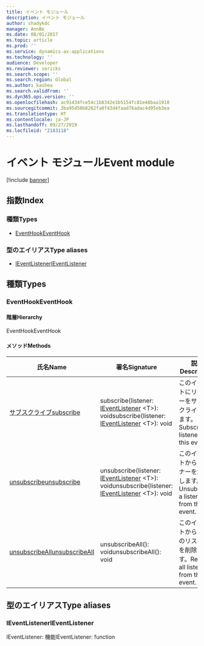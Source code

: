 ```yaml
---
title: イベント モジュール
description: イベント モジュール
author: shadykdc
manager: AnnBe
ms.date: 08/01/2017
ms.topic: article
ms.prod: ''
ms.service: dynamics-ax-applications
ms.technology: ''
audience: Developer
ms.reviewer: sericks
ms.search.scope: ''
ms.search.region: Global
ms.author: kashea
ms.search.validFrom: ''
ms.dyn365.ops.version: ''
ms.openlocfilehash: ac91434fce54c1b8342e1b5154fc81e48baa1910
ms.sourcegitcommit: 3ba95d50b8262fa0f43d4faad76adac4d05eb3ea
ms.translationtype: HT
ms.contentlocale: ja-JP
ms.lasthandoff: 09/27/2019
ms.locfileid: "2183118"
---
```

# <a name="event-module"></a><span data-ttu-id="5c82f-103">イベント モジュール</span><span class="sxs-lookup"><span data-stu-id="5c82f-103">Event module</span></span>

[!include [banner](../../../../includes/banner.md)]

## <a name="index"></a><span data-ttu-id="5c82f-104">指数</span><span class="sxs-lookup"><span data-stu-id="5c82f-104">Index</span></span>

### <a name="types"></a><span data-ttu-id="5c82f-105">種類</span><span class="sxs-lookup"><span data-stu-id="5c82f-105">Types</span></span>

* [<span data-ttu-id="5c82f-106">EventHook</span><span class="sxs-lookup"><span data-stu-id="5c82f-106">EventHook</span></span>](../interfaces/event-ievent-ieventhook.md)

### <a name="type-aliases"></a><span data-ttu-id="5c82f-107">型のエイリアス</span><span class="sxs-lookup"><span data-stu-id="5c82f-107">Type aliases</span></span>

* [<span data-ttu-id="5c82f-108">IEventListener</span><span class="sxs-lookup"><span data-stu-id="5c82f-108">IEventListener</span></span>](event-ievent.md#ieventlistener)

## <a name="types"></a><span data-ttu-id="5c82f-109">種類</span><span class="sxs-lookup"><span data-stu-id="5c82f-109">Types</span></span>


### <a name="eventhook"></a><span data-ttu-id="5c82f-110">EventHook</span><span class="sxs-lookup"><span data-stu-id="5c82f-110">EventHook</span></span>

#### <a name="hierarchy"></a><span data-ttu-id="5c82f-111">階層</span><span class="sxs-lookup"><span data-stu-id="5c82f-111">Hierarchy</span></span>

<span data-ttu-id="5c82f-112">EventHook</span><span class="sxs-lookup"><span data-stu-id="5c82f-112">EventHook</span></span> <br>

#### <a name="methods"></a><span data-ttu-id="5c82f-113">メソッド</span><span class="sxs-lookup"><span data-stu-id="5c82f-113">Methods</span></span>

| <span data-ttu-id="5c82f-114">氏名</span><span class="sxs-lookup"><span data-stu-id="5c82f-114">Name</span></span> | <span data-ttu-id="5c82f-115">署名</span><span class="sxs-lookup"><span data-stu-id="5c82f-115">Signature</span></span> | <span data-ttu-id="5c82f-116">説明</span><span class="sxs-lookup"><span data-stu-id="5c82f-116">Description</span></span> |
| ---- | --------- | ----------- |
| [<span data-ttu-id="5c82f-117">サブスクライブ</span><span class="sxs-lookup"><span data-stu-id="5c82f-117">subscribe</span></span>](../interfaces/event-ievent-ieventhook.md#subscribe) |<span data-ttu-id="5c82f-118">subscribe(listener: [IEventListener](event-ievent.md#ieventlistener) &lt;T&gt;): void</span><span class="sxs-lookup"><span data-stu-id="5c82f-118">subscribe(listener: [IEventListener](event-ievent.md#ieventlistener) &lt;T&gt;): void</span></span>|<span data-ttu-id="5c82f-119">このイベントにリスナーをサブスクライブします。</span><span class="sxs-lookup"><span data-stu-id="5c82f-119">Subscribe a listener to this event.</span></span><br>  |
| [<span data-ttu-id="5c82f-120">unsubscribe</span><span class="sxs-lookup"><span data-stu-id="5c82f-120">unsubscribe</span></span>](../interfaces/event-ievent-ieventhook.md#unsubscribe) |<span data-ttu-id="5c82f-121">unsubscribe(listener: [IEventListener](event-ievent.md#ieventlistener) &lt;T&gt;): void</span><span class="sxs-lookup"><span data-stu-id="5c82f-121">unsubscribe(listener: [IEventListener](event-ievent.md#ieventlistener) &lt;T&gt;): void</span></span>|<span data-ttu-id="5c82f-122">このイベントからリスナーを解除します。</span><span class="sxs-lookup"><span data-stu-id="5c82f-122">Unsubscribe a listener from this event.</span></span><br>  |
| [<span data-ttu-id="5c82f-123">unsubscribeAll</span><span class="sxs-lookup"><span data-stu-id="5c82f-123">unsubscribeAll</span></span>](../interfaces/event-ievent-ieventhook.md#unsubscribeall) |<span data-ttu-id="5c82f-124">unsubscribeAll(): void</span><span class="sxs-lookup"><span data-stu-id="5c82f-124">unsubscribeAll(): void</span></span>|<span data-ttu-id="5c82f-125">このイベントからすべてのリスナーを削除します。</span><span class="sxs-lookup"><span data-stu-id="5c82f-125">Remove all listeners from this event.</span></span><br>  |

## <a name="type-aliases"></a><span data-ttu-id="5c82f-126">型のエイリアス</span><span class="sxs-lookup"><span data-stu-id="5c82f-126">Type aliases</span></span>


### <a name="ieventlistener"></a><span data-ttu-id="5c82f-127">IEventListener</span><span class="sxs-lookup"><span data-stu-id="5c82f-127">IEventListener</span></span>
<span data-ttu-id="5c82f-128">IEventListener: 機能</span><span class="sxs-lookup"><span data-stu-id="5c82f-128">IEventListener: function</span></span>





